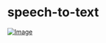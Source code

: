 # speech-to-text
<a href="https://rojansapkota.com.np/">
         <img alt="Image" src="https://image.thum.io/get/https://rojangamingyt.github.io/speech-to-text/">
      </a>
